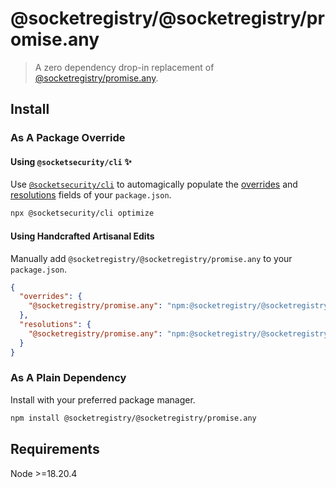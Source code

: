 # @socketregistry/@socketregistry/promise.any

> A zero dependency drop-in replacement of
> [@socketregistry/promise.any](https://www.npmjs.com/package/@socketregistry/promise.any).

## Install

### As A Package Override

#### Using `@socketsecurity/cli` :sparkles:

Use [`@socketsecurity/cli`](https://www.npmjs.com/package/@socketsecurity/cli)
to automagically populate the
[overrides](https://docs.npmjs.com/cli/v9/configuring-npm/package-json#overrides)
and [resolutions](https://yarnpkg.com/configuration/manifest#resolutions) fields
of your `package.json`.

```sh
npx @socketsecurity/cli optimize
```

#### Using Handcrafted Artisanal Edits

Manually add `@socketregistry/@socketregistry/promise.any` to your
`package.json`.

```json
{
  "overrides": {
    "@socketregistry/promise.any": "npm:@socketregistry/@socketregistry/promise.any@^1"
  },
  "resolutions": {
    "@socketregistry/promise.any": "npm:@socketregistry/@socketregistry/promise.any@^1"
  }
}
```

### As A Plain Dependency

Install with your preferred package manager.

```sh
npm install @socketregistry/@socketregistry/promise.any
```

## Requirements

Node &gt;=18.20.4
